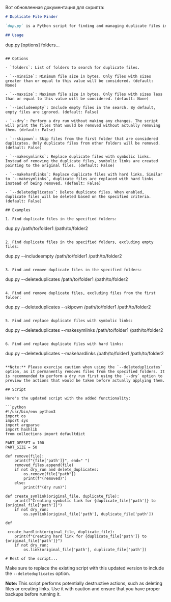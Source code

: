 Вот обновленная документация для скрипта:

```markdown
# Duplicate File Finder

`dup.py` is a Python script for finding and managing duplicate files in a given set of folders.

## Usage

```
dup.py [options] folders...
```

## Options

- `folders`: List of folders to search for duplicate files.

- `--minsize`: Minimum file size in bytes. Only files with sizes greater than or equal to this value will be considered. (default: None)

- `--maxsize`: Maximum file size in bytes. Only files with sizes less than or equal to this value will be considered. (default: None)

- `--includeempty`: Include empty files in the search. By default, empty files are ignored. (default: False)

- `--dry`: Perform a dry run without making any changes. The script will print the files that would be removed without actually removing them. (default: False)

- `--skipown`: Skip files from the first folder that are considered duplicates. Only duplicate files from other folders will be removed. (default: False)

- `--makesymlinks`: Replace duplicate files with symbolic links. Instead of removing the duplicate files, symbolic links are created pointing to the original files. (default: False)

- `--makehardlinks`: Replace duplicate files with hard links. Similar to `--makesymlinks`, duplicate files are replaced with hard links instead of being removed. (default: False)

- `--deleteduplicates`: Delete duplicate files. When enabled, duplicate files will be deleted based on the specified criteria. (default: False)

## Examples

1. Find duplicate files in the specified folders:
```
dup.py /path/to/folder1 /path/to/folder2
```

2. Find duplicate files in the specified folders, excluding empty files:
```
dup.py --includeempty /path/to/folder1 /path/to/folder2
```

3. Find and remove duplicate files in the specified folders:
```
dup.py --deleteduplicates /path/to/folder1 /path/to/folder2
```

4. Find and remove duplicate files, excluding files from the first folder:
```
dup.py --deleteduplicates --skipown /path/to/folder1 /path/to/folder2
```

5. Find and replace duplicate files with symbolic links:
```
dup.py --deleteduplicates --makesymlinks /path/to/folder1 /path/to/folder2
```

6. Find and replace duplicate files with hard links:
```
dup.py --deleteduplicates --makehardlinks /path/to/folder1 /path/to/folder2
```

**Note:** Please exercise caution when using the `--deleteduplicates` option, as it permanently removes files from the specified folders. It is recommended to perform a dry run first using the `--dry` option to preview the actions that would be taken before actually applying them.

## Script

Here's the updated script with the added functionality:

```python
#!/usr/bin/env python3
import os
import sys
import argparse
import hashlib
from collections import defaultdict

PART_OFFSET = 100
PART_SIZE = 50

def remove(file):
    print(f"{file['path']}", end=" ")
    removed_files.append(file)
    if not dry_run and delete_duplicates:
        os.remove(file["path"])
        print(f"(removed)")
    else:
        print(f"(dry run)")

def create_symlink(original_file, duplicate_file):
    print(f"Creating symbolic link for {duplicate_file['path']} to {original_file['path']}")
    if not dry_run:
        os.symlink(original_file['path'], duplicate_file['path'])

def

 create_hardlink(original_file, duplicate_file):
    print(f"Creating hard link for {duplicate_file['path']} to {original_file['path']}")
    if not dry_run:
        os.link(original_file['path'], duplicate_file['path'])

# Rest of the script...
```

Make sure to replace the existing script with this updated version to include the `--deleteduplicates` option.

**Note:** This script performs potentially destructive actions, such as deleting files or creating links. Use it with caution and ensure that you have proper backups before running it.
```
```

